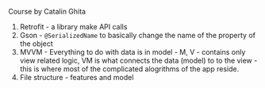 Course by Catalin Ghita

1. Retrofit - a library make API calls
1. Gson - `@SerializedName` to basically change the name of the property of the object
1. MVVM - Everything to do with data is in model - M, V - contains only view related logic, VM is what connects the data (model) to to the view - this is where most of the complicated alogrithms of the app reside.
1. File structure - features and model
